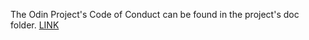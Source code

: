 The Odin Project's Code of Conduct can be found in the project's doc folder. [LINK](https://github.com/TheOdinProject/theodinproject/tree/master/doc)
